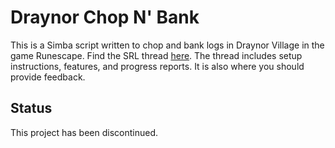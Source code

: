 # Draynor Chop N' Bank

This is a Simba script written to chop and bank logs in Draynor Village in the game Runescape.  Find the SRL thread [here](http://villavu.com/forum/showthread.php?t=47111).  The thread includes setup instructions, features, and progress reports.  It is also where you should provide feedback.

## Status
This project has been discontinued.
